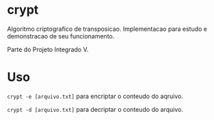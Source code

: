 # crypt

Algoritmo criptografico de transposicao.
Implementacao para estudo e demonstracao de seu funcionamento.

Parte do Projeto Integrado V.

# Uso

`crypt -e [arquivo.txt]` para encriptar o conteudo do aqruivo.

`crypt -d [arquivo.txt]` para decriptar o conteudo do arquivo.

